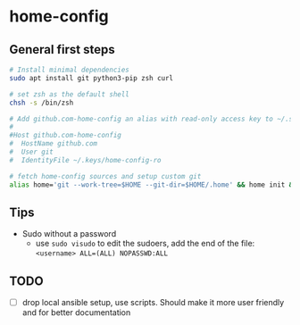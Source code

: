 # home-config

## General first steps

```sh
# Install minimal dependencies
sudo apt install git python3-pip zsh curl

# set zsh as the default shell
chsh -s /bin/zsh

# Add github.com-home-config an alias with read-only access key to ~/.ssh/config
#
#Host github.com-home-config
#  HostName github.com
#  User git
#  IdentityFile ~/.keys/home-config-ro

# fetch home-config sources and setup custom git
alias home='git --work-tree=$HOME --git-dir=$HOME/.home' && home init && home remote add origin git@github.com-home-config:stefandunca/home-config.git && home fetch && home checkout main && home submodule update --init --recursive && pip install -r ~/.human/setup/requirements.txt && chmod +x ~/.human/setup/home.py && chmod +x ~/.human/setup/tools.py && ~/.human/setup/home.py && ~/.human/setup/tools.py
```

## Tips

- Sudo without a password
  - use `sudo visudo` to edit the sudoers, add the end of the file: `<username> ALL=(ALL) NOPASSWD:ALL`

## TODO

- [ ] drop local ansible setup, use scripts. Should make it more user friendly and for better documentation
